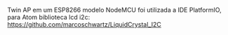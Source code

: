 Twin AP em um ESP8266 modelo NodeMCU
foi utilizada a IDE PlatformIO, para Atom
biblioteca lcd i2c: https://github.com/marcoschwartz/LiquidCrystal_I2C
